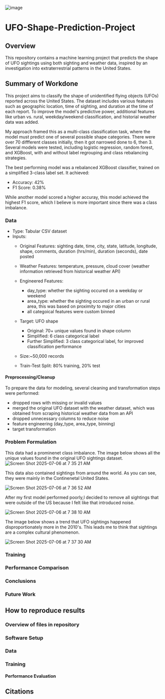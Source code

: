 ![image](https://github.com/user-attachments/assets/da6a42d2-05f4-4f45-9044-4d29de957c1c)
# UFO-Shape-Prediction-Project

## Overview
This repository contains a machine learning project that predicts the shape of UFO sightings using both sighting and weather data, inspired by an investigation into extraterrestrial patterns in the United States.

## Summary of Workdone 
This project aims to classify the shape of unidentified flying objects (UFOs) reported across the United States. The dataset includes various features such as geographic location, time of sighting, and duration at the time of each report. To improve the model's predictive power, additional features like urban vs. rural, weekday/weekend classification, and historial weather data was added.

My approach framed this as a multi-class classification task, where the model must predict one of several possible shape categories. There were over 70 diffferent classes initially, then it got narrowed done to 6, then 3. Several models were tested, including logistic regression, random forest, and XGBoost, with and without label regrouping and class rebalancing strategies.

The best performing model was a rebalanced XGBoost classifier, trained on a simplified 3-class label set. It achieved:

- Accuracy: 42%
- F1 Score: 0.38%
  
While another model scored a higher accuray, this model achieved the highest F1 score, which I believe is more important since there was a class imbalance. 

### Data
- Type: Tabular CSV dataset
- Inputs:
    - Original Features: sighting date, time, city, state, latitude, longitude, shape, comments, duration (hrs/min), duration (seconds), date posted
    - Weather Features: temperature, pressure, cloud cover (weather information retrieved from historical weather API)
    - Engineered Features:
        - day_type: whether the sighting occured on a weekday or weekend
        - area_type: whether the sighting occured in an urban or rural area, this was based on proximity to major cities
        - all categoical features were custom binned

  - Target: UFO shape
    - Original: 70+ unique values found in shape column
    - Simplified: 6 class categorical label
    - Further Simplified: 3 class categorical label, for improved classification performance

  - Size:~50,000 records

  - Train-Test Split: 80% training, 20% test

  
#### Preprocessing/Cleanup 
To prepare the data for modeling, several cleaning and transformation steps were performed: 
  - dropped rows with missing or invalid values
  - merged the original UFO dataset with the weather dataset, which was obtained from scraping historical weather data from an API
  - dropped unnecessary columns to reduce noise
  - feature engineering (day_type, area_type, binning)
  - target transformation 

### Problem Formulation 
This data had a prominenet class imbalance. The image below shows all the unique values found in the original UFO sightings dataset.
![Screen Shot 2025-07-06 at 7 35 21 AM](https://github.com/user-attachments/assets/0853253b-2449-4354-aee6-3fd73264747b)

This data also contained sightings from around the world. As you can see, they were mainly in the Continenetal United States.

![Screen Shot 2025-07-06 at 7 36 52 AM](https://github.com/user-attachments/assets/31058a09-d4c6-4bd5-a3b0-e1988532e31d)

After my first model performed poorly,I decided to remove all sightings that were outside of the US because I felt like that introduced noise. 

![Screen Shot 2025-07-06 at 7 38 10 AM](https://github.com/user-attachments/assets/d8462d22-cd10-499d-b580-bdab1da1e820)

The image below shows a trend that UFO sightings happened disproportionately more in the 2010's. This leads me to think that sightings are a complex cultural phenomenon. 

![Screen Shot 2025-07-06 at 7 37 30 AM](https://github.com/user-attachments/assets/208274c0-ee26-4150-b6c2-caac0d19bb36)

### Training 

### Performance Comparison 

### Conclusions

### Future Work 

## How to reproduce results 

### Overview of files in repository 

### Software Setup 

### Data 

### Training 

#### Performance Evaluation 

## Citations

